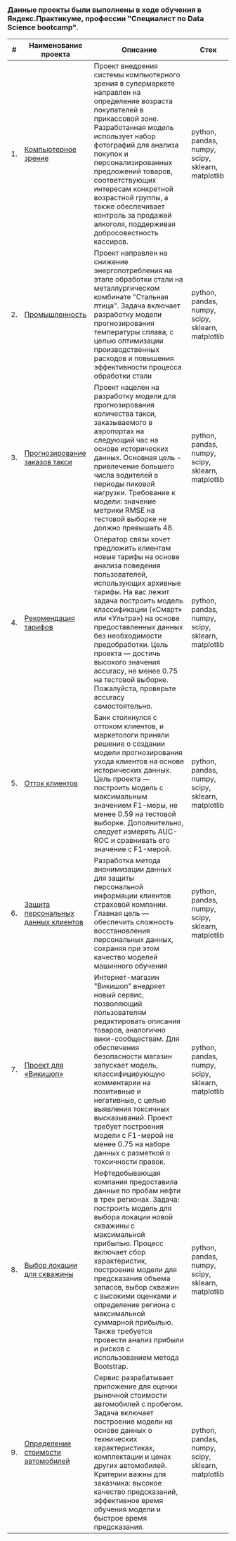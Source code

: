 ### Данные проекты были выполнены в ходе обучения в Яндекс.Практикуме, профессии "Специалист по Data Science bootcamp".
| #    | Наименование проекта                | Описание                                                     | Стек                                                         |
| ---- | ------------------------------------------------------------ | ------------------------------------------------------------ | ------------------------------------------------------------ |
| 1.   | [Компьютерное зрение](https://github.com/qqaazz112211/yandex-practicum-Data-Science-bootcamp/tree/main/computer_vision) | Проект внедрения системы компьютерного зрения в супермаркете направлен на определение возраста покупателей в прикассовой зоне. Разработанная модель использует набор фотографий для анализа покупок и персонализированных предложений товаров, соответствующих интересам конкретной возрастной группы, а также обеспечивает контроль за продажей алкоголя, поддерживая добросовестность кассиров. | python, pandas, numpy, scipy, sklearn, matplotlib       |
| 2.   | [Промышленность](https://github.com/qqaazz112211/yandex-practicum-Data-Science-bootcamp/tree/main/final_project_industry) | Проект направлен на снижение энергопотребления на этапе обработки стали на металлургическом комбинате "Стальная птица". Задача включает разработку модели прогнозирования температуры сплава, с целью оптимизации производственных расходов и повышения эффективности процесса обработки стали | python, pandas, numpy, scipy, sklearn, matplotlib       |
| 3.   | [Прогнозирование заказов такси](https://github.com/qqaazz112211/yandex-practicum-Data-Science-bootcamp/tree/main/forecasting_cab_orders) | Проект нацелен на разработку модели для прогнозирования количества такси, заказываемого в аэропортах на следующий час на основе исторических данных. Основная цель - привлечение большего числа водителей в периоды пиковой нагрузки. Требование к модели: значение метрики RMSE на тестовой выборке не должно превышать 48. | python, pandas, numpy, scipy, sklearn, matplotlib       |
| 4.   | [Рекомендация тарифов](https://github.com/qqaazz112211/yandex-practicum-Data-Science-bootcamp/tree/main/introduction_to_machine_learning) |Оператор связи хочет предложить клиентам новые тарифы на основе анализа поведения пользователей, использующих архивные тарифы. На вас лежит задача построить модель классификации («Смарт» или «Ультра») на основе предоставленных данных без необходимости предобработки. Цель проекта — достичь высокого значения accuracy, не менее 0.75 на тестовой выборке. Пожалуйста, проверьте accuracy самостоятельно.| python, pandas, numpy, scipy, sklearn, matplotlib       |
| 5.   | [Отток клиентов](https://github.com/qqaazz112211/yandex-practicum-Data-Science-bootcamp/tree/main/learning_with_a_teacher) | Банк столкнулся с оттоком клиентов, и маркетологи приняли решение о создании модели прогнозирования ухода клиентов на основе исторических данных. Цель проекта — построить модель с максимальным значением F1-меры, не менее 0.59 на тестовой выборке. Дополнительно, следует измерять AUC-ROC и сравнивать его значение с F1-мерой.| python, pandas, numpy, scipy, sklearn, matplotlib       |
| 6.   | [Защита персональных данных клиентов](https://github.com/qqaazz112211/yandex-practicum-Data-Science-bootcamp/tree/main/linear_algebra) | Разработка метода анонимизации данных для защиты персональной информации клиентов страховой компании. Главная цель — обеспечить сложность восстановления персональных данных, сохраняя при этом качество моделей машинного обучения| python, pandas, numpy, scipy, sklearn, matplotlib       |
| 7.   | [Проект для «Викишоп»](https://github.com/qqaazz112211/yandex-practicum-Data-Science-bootcamp/tree/main/machine_learning_for_texts) | Интернет-магазин "Викишоп" внедряет новый сервис, позволяющий пользователям редактировать описания товаров, аналогично вики-сообществам. Для обеспечения безопасности магазин запускает модель, классифицирующую комментарии на позитивные и негативные, с целью выявления токсичных высказываний. Проект требует построения модели с F1-мерой не менее 0.75 на наборе данных с разметкой о токсичности правок.| python, pandas, numpy, scipy, sklearn, matplotlib       |
| 8.   | [Выбор локации для скважины](https://github.com/qqaazz112211/yandex-practicum-Data-Science-bootcamp/tree/main/machine_learning_in_business) | Нефтедобывающая компания предоставила данные по пробам нефти в трех регионах. Задача: построить модель для выбора локации новой скважины с максимальной прибылью. Процесс включает сбор характеристик, построение модели для предсказания объема запасов, выбор скважин с высокими оценками и определение региона с максимальной суммарной прибылью. Также требуется провести анализ прибыли и рисков с использованием метода Bootstrap.| python, pandas, numpy, scipy, sklearn, matplotlib       |
| 9.   | [Определение стоимости автомобилей](https://github.com/qqaazz112211/yandex-practicum-Data-Science-bootcamp/tree/main/numerical_methods) | Сервис разрабатывает приложение для оценки рыночной стоимости автомобилей с пробегом. Задача включает построение модели на основе данных о технических характеристиках, комплектации и ценах других автомобилей. Критерии важны для заказчика: высокое качество предсказаний, эффективное время обучения модели и быстрое время предсказания.| python, pandas, numpy, scipy, sklearn, matplotlib       |


